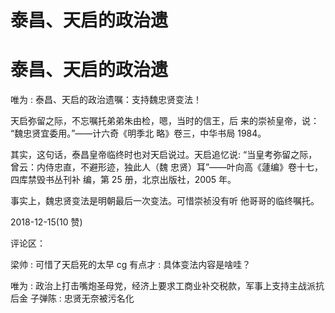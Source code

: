 # 泰昌、天启的政治遗

# 泰昌、天启的政治遗

唯为 : 泰昌、天启的政治遗嘱：支持魏忠贤变法！

天启弥留之际，不忘嘱托弟弟朱由检，嗯，当时的信王，后 来的崇祯皇帝，说： “魏忠贤宜委用。”——计六奇《明季北 略》卷三，中华书局 1984。

其实，这句话，泰昌皇帝临终时也对天启说过。天启追忆说: “当皇考弥留之际，曾云：内侍忠直，不避形迹，独此人（魏 忠贤）耳”——叶向高《蘧编》卷十七，四库禁毁书丛刊补 编，第 25 册，北京出版社，2005 年。

事实上，魏忠贤变法是明朝最后一次变法。可惜崇祯没有听 他哥哥的临终嘱托。

2018-12-15(10 赞)

评论区：

梁帅 : 可惜了天启死的太早 cg 有点才 : 具体变法内容是啥哇？

唯为 : 政治上打击嘴炮圣母党，经济上要求工商业补交税款，军事上支持主战派抗后金 子弹陈 : 忠贤无奈被污名化
